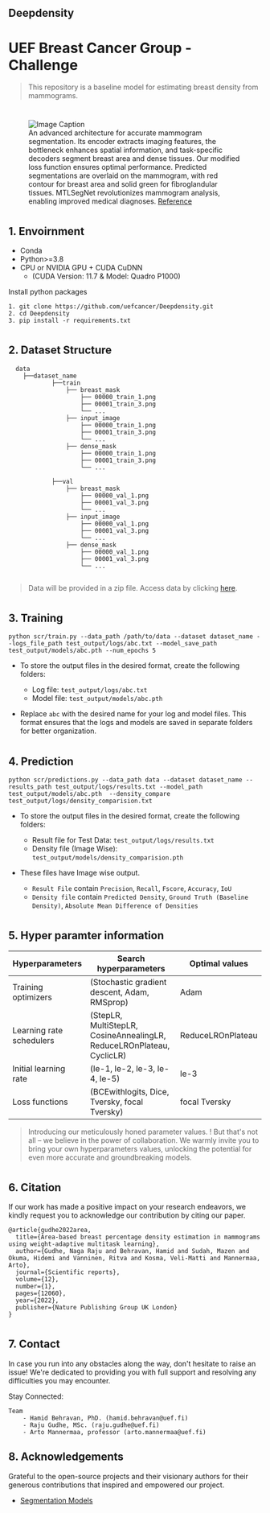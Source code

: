 ## Deepdensity  
# UEF Breast Cancer Group - Challenge
>This repository is a baseline model for estimating breast density from mammograms.



#
<figure>
  <img src="images/MTLSegNet (2).png" alt="Image Caption">
  <figcaption>An advanced architecture for accurate mammogram segmentation. Its encoder extracts imaging features, the bottleneck enhances spatial information, and task-specific decoders segment breast area and dense tissues. Our modified loss function ensures optimal performance. Predicted segmentations are overlaid on the mammogram, with red contour for breast area and solid green for fibroglandular tissues. MTLSegNet revolutionizes mammogram analysis, enabling improved medical diagnoses.
  <a href="https://www.nature.com/articles/s41598-022-16141-2">Reference</a>
  </figcaption>
</figure>

#
## 1. Envoirnment
- Conda
- Python>=3.8
- CPU or NVIDIA GPU + CUDA CuDNN 
    -  (CUDA Version: 11.7 & Model: Quadro P1000)

Install python packages
```
1. git clone https://github.com/uefcancer/Deepdensity.git
2. cd Deepdensity
3. pip install -r requirements.txt
```
#
## 2. Dataset Structure

```
  data
    ├──dataset_name
            ├──train
                ├── breast_mask
                    ├── 00000_train_1.png
                    ├── 00001_train_3.png
                    └── ...
                ├── input_image
                    ├── 00000_train_1.png
                    ├── 00001_train_3.png
                    └── ...
                ├── dense_mask
                    ├── 00000_train_1.png
                    ├── 00001_train_3.png
                    └── ...

            ├──val
                ├── breast_mask
                    ├── 00000_val_1.png
                    ├── 00001_val_3.png
                    └── ...
                ├── input_image
                    ├── 00000_val_1.png
                    ├── 00001_val_3.png
                    └── ...
                ├── dense_mask
                    ├── 00000_val_1.png
                    ├── 00001_val_3.png
                    └── ...
            

  ```
> Data will be provided in a zip file. Access data by clicking [here]().


#
## 3. Training


```
python scr/train.py --data_path /path/to/data --dataset dataset_name --logs_file_path test_output/logs/abc.txt --model_save_path test_output/models/abc.pth --num_epochs 5
```
- To store the output files in the desired format, create the following folders:
     - Log file: `test_output/logs/abc.txt`
     - Model file: `test_output/models/abc.pth`
    
- Replace `abc` with the desired name for your log and model files. This format ensures that the logs and models are saved in separate folders for better organization.

#
## 4. Prediction


```
python scr/predictions.py --data_path data --dataset dataset_name --results_path test_output/logs/results.txt --model_path test_output/models/abc.pth  --density_compare test_output/logs/density_comparision.txt
```
- To store the output files in the desired format, create the following folders:
     - Result file for Test Data: `test_output/logs/results.txt`
     - Density file (Image Wise): `test_output/models/density_comparision.pth`
    
- These files have Image wise output. 
    - `Result File` contain `Precision`, `Recall`, `Fscore`, `Accuracy`, `IoU`
    - `Density file` contain `Predicted Density`, `Ground Truth (Baseline Density)`, `Absolute Mean Difference of Densities`


#
## 5. Hyper paramter information

| Hyperparameters | Search hyperparameters  | Optimal values |
| -------- | -------- | -------- |
| Training optimizers   | (Stochastic gradient descent, Adam, RMSprop)    | Adam  |
| Learning rate schedulers   | (StepLR, MultiStepLR, CosineAnnealingLR, ReduceLROnPlateau, CyclicLR)   | ReduceLROnPlateau   |
| Initial learning rate   | (le-1, le-2, le-3, le-4, le-5)   | le-3   |
| Loss functions   | (BCEwithlogits, Dice, Tversky, focal Tversky)   | focal Tversky   |

>Introducing our meticulously honed parameter values. ! But that's not all – we believe in the power of collaboration. We warmly invite you to bring your own hyperparameters values, unlocking the potential for even more accurate and groundbreaking models.

#
## 6. Citation
If our work has made a positive impact on your research endeavors, we kindly request you to acknowledge our contribution by citing our paper.

    @article{gudhe2022area,
      title={Area-based breast percentage density estimation in mammograms using weight-adaptive multitask learning},
      author={Gudhe, Naga Raju and Behravan, Hamid and Sudah, Mazen and Okuma, Hidemi and Vanninen, Ritva and Kosma, Veli-Matti and Mannermaa, Arto},
      journal={Scientific reports},
      volume={12},
      number={1},
      pages={12060},
      year={2022},
      publisher={Nature Publishing Group UK London}
    }

#
## 7. Contact
In case you run into any obstacles along the way, don't hesitate to raise an issue! We're dedicated to providing you with full support and resolving any difficulties you may encounter.

Stay Connected:

    Team
        - Hamid Behravan, PhD. (hamid.behravan@uef.fi)
        - Raju Gudhe, MSc. (raju.gudhe@uef.fi)
        - Arto Mannermaa, professor (arto.mannermaa@uef.fi)


## 8. Acknowledgements
Grateful to the open-source projects and their visionary authors for their generous contributions that inspired and empowered our project. 
    
- [Segmentation Models](https://github.com/qubvel/segmentation_models.pytorch)
